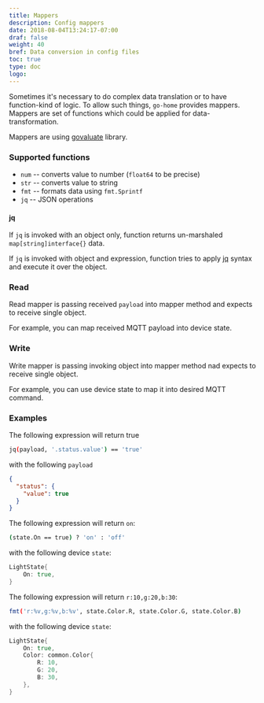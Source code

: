 ```yaml
---
title: Mappers
description: Config mappers
date: 2018-08-04T13:24:17-07:00
draf: false
weight: 40
bref: Data conversion in config files
toc: true
type: doc
logo:
---
```


Sometimes it's necessary to do complex data translation or to have function-kind of logic. To allow such things, `go-home` provides mappers. Mappers are set of functions which could be applied for data-transformation.

Mappers are using [govaluate](github.com/Knetic/govaluate) library. 

### Supported functions

* `num` -- converts value to number (`float64` to be precise)
* `str` -- converts value to string 
* `fmt` -- formats data using `fmt.Sprintf`
* `jq` -- JSON operations

#### jq 

If `jq` is invoked with an object only, function returns un-marshaled `map[string]interface{}` data. 

If `jq` is invoked with object and expression, function tries to apply [jq](https://stedolan.github.io/jq/) syntax and execute it over the object. 

### Read 

Read mapper is passing received `payload` into mapper method and expects to receive single object.

For example, you can map received MQTT payload into device state.

### Write

Write mapper is passing invoking object into mapper method nad expects to receive single object.

For example, you can use device state to map it into desired MQTT command. 

### Examples

The following expression will return true 
```bash
jq(payload, '.status.value') == 'true'
```

with the following `payload`
```json
{
  "status": {
    "value": true
  }
}
```

The following expression will return `on`: 
```bash
(state.On == true) ? 'on' : 'off'
```

with the following device `state`:
```go
LightState{
	On: true,
}
``` 

The following expression will return `r:10,g:20,b:30`: 

```bash
fmt('r:%v,g:%v,b:%v', state.Color.R, state.Color.G, state.Color.B)
```

with the following device `state`:

```go
LightState{
    On: true,
    Color: common.Color{
        R: 10,
        G: 20,
        B: 30,
    },
}
```